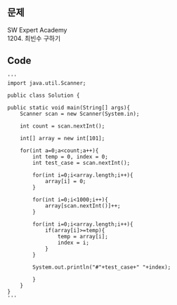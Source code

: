 ## 문제
SW Expert Academy</br>
1204. 최빈수 구하기</br>

## Code

	'''
	import java.util.Scanner;

	public class Solution {

	public static void main(String[] args){
		Scanner scan = new Scanner(System.in);
		
		int count = scan.nextInt();
		
		int[] array = new int[101];
		
		for(int a=0;a<count;a++){
			int temp = 0, index = 0;
			int test_case = scan.nextInt();
			
			for(int i=0;i<array.length;i++){
				array[i] = 0;
			}
			
			for(int i=0;i<1000;i++){
				array[scan.nextInt()]++;
			}
			
			for(int i=0;i<array.length;i++){
				if(array[i]>=temp){
					temp = array[i];
					index = i;
				}
			}
			
			System.out.println("#"+test_case+" "+index);
			
			}
		}
	}
	'''
